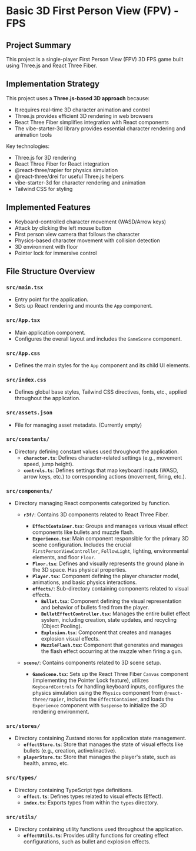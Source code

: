 # Basic 3D First Person View (FPV) - FPS

## Project Summary

This project is a single-player First Person View (FPV) 3D FPS game built using Three.js and React Three Fiber.

## Implementation Strategy

This project uses a **Three.js-based 3D approach** because:

- It requires real-time 3D character animation and control
- Three.js provides efficient 3D rendering in web browsers
- React Three Fiber simplifies integration with React components
- The vibe-starter-3d library provides essential character rendering and animation tools

Key technologies:

- Three.js for 3D rendering
- React Three Fiber for React integration
- @react-three/rapier for physics simulation
- @react-three/drei for useful Three.js helpers
- vibe-starter-3d for character rendering and animation
- Tailwind CSS for styling

## Implemented Features

- Keyboard-controlled character movement (WASD/Arrow keys)
- Attack by clicking the left mouse button
- First person view camera that follows the character
- Physics-based character movement with collision detection
- 3D environment with floor
- Pointer lock for immersive control

## File Structure Overview

### `src/main.tsx`

- Entry point for the application.
- Sets up React rendering and mounts the `App` component.

### `src/App.tsx`

- Main application component.
- Configures the overall layout and includes the `GameScene` component.

### `src/App.css`

- Defines the main styles for the `App` component and its child UI elements.

### `src/index.css`

- Defines global base styles, Tailwind CSS directives, fonts, etc., applied throughout the application.

### `src/assets.json`

- File for managing asset metadata. (Currently empty)

### `src/constants/`

- Directory defining constant values used throughout the application.
  - **`character.ts`**: Defines character-related settings (e.g., movement speed, jump height).
  - **`controls.ts`**: Defines settings that map keyboard inputs (WASD, arrow keys, etc.) to corresponding actions (movement, firing, etc.).

### `src/components/`

- Directory managing React components categorized by function.

  - **`r3f/`**: Contains 3D components related to React Three Fiber.

    - **`EffectContainer.tsx`**: Groups and manages various visual effect components like bullets and muzzle flash.
    - **`Experience.tsx`**: Main component responsible for the primary 3D scene configuration. Includes the crucial `FirstPersonViewController`, `FollowLight`, lighting, environmental elements, and floor `Floor`.
    - **`Floor.tsx`**: Defines and visually represents the ground plane in the 3D space. Has physical properties.
    - **`Player.tsx`**: Component defining the player character model, animations, and basic physics interactions.
    - **`effects/`**: Sub-directory containing components related to visual effects.
      - **`Bullet.tsx`**: Component defining the visual representation and behavior of bullets fired from the player.
      - **`BulletEffectController.tsx`**: Manages the entire bullet effect system, including creation, state updates, and recycling (Object Pooling).
      - **`Explosion.tsx`**: Component that creates and manages explosion visual effects.
      - **`MuzzleFlash.tsx`**: Component that generates and manages the flash effect occurring at the muzzle when firing a gun.

  - **`scene/`**: Contains components related to 3D scene setup.
    - **`GameScene.tsx`**: Sets up the React Three Fiber `Canvas` component (implementing the Pointer Lock feature), utilizes `KeyboardControls` for handling keyboard inputs, configures the physics simulation using the `Physics` component from `@react-three/rapier`, includes the `EffectContainer`, and loads the `Experience` component with `Suspense` to initialize the 3D rendering environment.

### `src/stores/`

- Directory containing Zustand stores for application state management.
  - **`effectStore.ts`**: Store that manages the state of visual effects like bullets (e.g., creation, active/inactive).
  - **`playerStore.ts`**: Store that manages the player's state, such as health, ammo, etc.

### `src/types/`

- Directory containing TypeScript type definitions.
  - **`effect.ts`**: Defines types related to visual effects (Effect).
  - **`index.ts`**: Exports types from within the `types` directory.

### `src/utils/`

- Directory containing utility functions used throughout the application.
  - **`effectUtils.ts`**: Provides utility functions for creating effect configurations, such as bullet and explosion effects.
